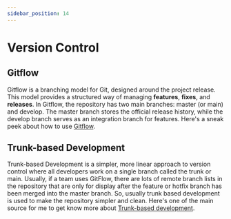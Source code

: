 ```yaml
---
sidebar_position: 14
---
```


# Version Control

## Gitflow
Gitflow is a branching model for Git, designed around the project release. This model provides a structured way of managing **features**, **fixes**, and **releases**. In Gitflow, the repository has two main branches: master (or main) and develop. The master branch stores the official release history, while the develop branch serves as an integration branch for features. Here's a sneak peek about how to use [Gitflow](https://www.gitkraken.com/learn/git/git-flow).

## Trunk-based Development
Trunk-based Development is a simpler, more linear approach to version control where all developers work on a single branch called the trunk or main. Usually, if a team uses GitFlow, there are lots of remote branch lists in the repository that are only for display after the feature or hotfix branch has been merged into the master branch. So, usually trunk based development is used to make the repository simpler and clean. Here's one of the main source for me to get know more about [Trunk-based development](https://trunkbaseddevelopment.com/).